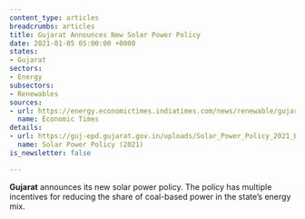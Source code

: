 ```yaml
---
content_type: articles
breadcrumbs: articles
title: Gujarat Announces New Solar Power Policy
date: 2021-01-05 05:00:00 +0000
states:
- Gujarat
sectors:
- Energy
subsectors:
- Renewables
sources:
- url: https://energy.economictimes.indiatimes.com/news/renewable/gujarat-announces-new-solar-power-policy-2021/80012175
  name: Economic Times
details:
- url: https://guj-epd.gujarat.gov.in/uploads/Solar_Power_Policy_2021_B1.PDF
  name: Solar Power Policy (2021)
is_newsletter: false

---
```

**Gujarat** announces its new solar power policy. The policy has multiple incentives for reducing the share of coal-based power in the state’s energy mix.
